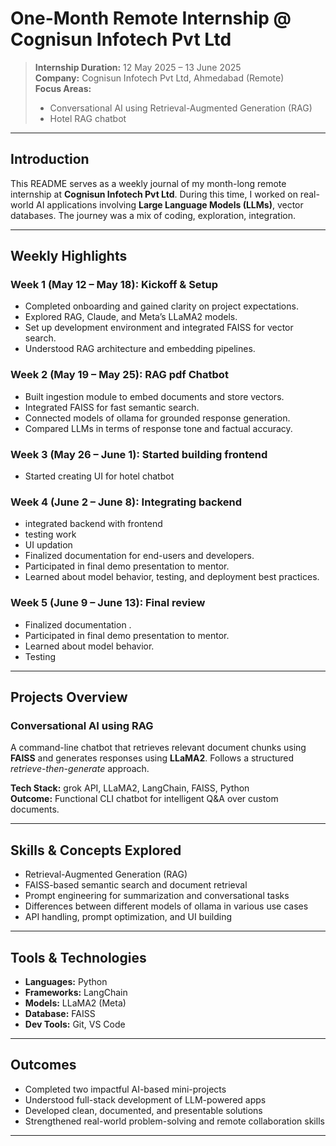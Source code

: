 # One-Month Remote Internship @ Cognisun Infotech Pvt Ltd

> **Internship Duration:** 12 May 2025 – 13 June 2025  
> **Company:** Cognisun Infotech Pvt Ltd, Ahmedabad (Remote)  
> **Focus Areas:**  
> - Conversational AI using Retrieval-Augmented Generation (RAG)  
> - Hotel RAG chatbot

---

## Introduction

This README serves as a weekly journal of my month-long remote internship at **Cognisun Infotech Pvt Ltd**. During this time, I worked on real-world AI applications involving **Large Language Models (LLMs)**, vector databases. The journey was a mix of coding, exploration, integration.

---

## Weekly Highlights

### Week 1 (May 12 – May 18): Kickoff & Setup
- Completed onboarding and gained clarity on project expectations.
- Explored RAG, Claude, and Meta’s LLaMA2 models.
- Set up development environment and integrated FAISS for vector search.
- Understood RAG architecture and embedding pipelines.

### Week 2 (May 19 – May 25): RAG pdf Chatbot
- Built ingestion module to embed documents and store vectors.
- Integrated FAISS for fast semantic search.
- Connected models of ollama for grounded response generation.
- Compared LLMs in terms of response tone and factual accuracy.

### Week 3 (May 26 – June 1): Started building frontend
- Started creating UI for hotel chatbot

### Week 4 (June 2 – June 8): Integrating backend
- integrated backend with frontend
- testing work
- UI updation
- Finalized documentation for end-users and developers.
- Participated in final demo presentation to mentor.
- Learned about model behavior, testing, and deployment best practices.

### Week 5 (June 9 – June 13): Final review 
- Finalized documentation .
- Participated in final demo presentation to mentor.
- Learned about model behavior.
- Testing

---

## Projects Overview

### Conversational AI using RAG
A command-line chatbot that retrieves relevant document chunks using **FAISS** and generates responses using **LLaMA2**. Follows a structured _retrieve-then-generate_ approach.

**Tech Stack:** grok API, LLaMA2, LangChain, FAISS, Python  
**Outcome:** Functional CLI chatbot for intelligent Q&A over custom documents.

---

## Skills & Concepts Explored

- Retrieval-Augmented Generation (RAG)
- FAISS-based semantic search and document retrieval
- Prompt engineering for summarization and conversational tasks
- Differences between different models of ollama in various use cases
- API handling, prompt optimization, and UI building 

---

## Tools & Technologies

- **Languages:** Python  
- **Frameworks:** LangChain  
- **Models:** LLaMA2 (Meta)  
- **Database:** FAISS  
- **Dev Tools:** Git, VS Code

---

## Outcomes

- Completed two impactful AI-based mini-projects
- Understood full-stack development of LLM-powered apps
- Developed clean, documented, and presentable solutions
- Strengthened real-world problem-solving and remote collaboration skills

---
